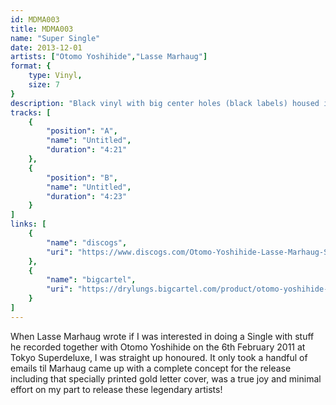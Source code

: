 ```yaml
---
id: MDMA003
title: MDMA003
name: "Super Single"
date: 2013-12-01
artists: ["Otomo Yoshihide","Lasse Marhaug"]
format: {
    type: Vinyl,
    size: 7
}
description: "Black vinyl with big center holes (black labels) housed in an all black cover with gold pantone 876c printed letters, limited to 300 copies."
tracks: [
    {
        "position": "A",
        "name": "Untitled",
        "duration": "4:21"
    },
    {
        "position": "B",
        "name": "Untitled",
        "duration": "4:23"
    }
]
links: [
    {
        "name": "discogs",
        "uri": "https://www.discogs.com/Otomo-Yoshihide-Lasse-Marhaug-Super-Single/release/5184330"
    },
    {
        "name": "bigcartel",
        "uri": "https://drylungs.bigcartel.com/product/otomo-yoshihide-lasse-marhaug-super-single-7"
    }
]
---
```

When Lasse Marhaug wrote if I was interested in doing a Single with stuff he recorded together with Otomo Yoshihide on the 6th February 2011 at Tokyo Superdeluxe, I was straight up honoured. It only took a handful of emails til Marhaug came up with a complete concept for the release including that specially printed gold letter cover, was a true joy and minimal effort on my part to release these legendary artists!
